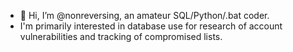 - 👋 Hi, I’m @nonreversing, an amateur SQL/Python/.bat coder.
- I'm primarily interested in database use for research of account vulnerabilities and tracking of compromised lists.
<!---
nonreversing/nonreversing is a ✨ special ✨ repository because its `README.md` (this file) appears on your GitHub profile.
You can click the Preview link to take a look at your changes.
--->

